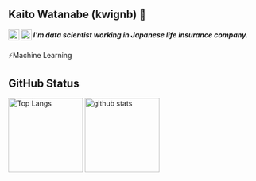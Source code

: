 ## Kaito Watanabe (kwignb) 👋
<div>
<a href="https://x.com/sysc_kt">
  <img align="left" alt="Twitter" width="22px" src="https://cdn.jsdelivr.net/npm/simple-icons@3.1.0/icons/twitter.svg" />
</a>  
<a href="https://www.linkedin.com/in/ka-watanabe/">
  <img align="left" alt="Linkedin" width="22px" src="https://cdn.jsdelivr.net/npm/simple-icons@3.1.0/icons/linkedin.svg" />
</a>  
</div>

##### I'm data scientist working in Japanese life insurance company.

⚡Machine Learning


## GitHub Status
<p align="left"> 
	<img alt="Top Langs" height="150px" src="https://github-readme-stats.vercel.app/api/top-langs/?username=kwignb&layout=compact&show_icons=true&theme=onedark" />
	<img alt="github stats" height="150px" src="https://github-readme-stats.vercel.app/api?username=kwignb&show_icons=true&theme=onedark" />
</p>



<!--
**kwignb/kwignb** is a ✨ _special_ ✨ repository because its `README.md` (this file) appears on your GitHub profile.

Here are some ideas to get you started:

- 🔭 I’m currently working on ...
- 🌱 I’m currently learning ...
- 👯 I’m looking to collaborate on ...
- 🤔 I’m looking for help with ...
- 💬 Ask me about ...
- 📫 How to reach me: ...
- 😄 Pronouns: ...
- ⚡ Fun fact: ...
-->
